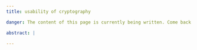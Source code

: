 ```yaml
---
title: usability of cryptography

danger: The content of this page is currently being written. Come back very soon!

abstract: |

---
```

